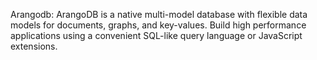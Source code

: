

Arangodb: ArangoDB is a native multi-model database with flexible data models for documents, graphs, and key-values. Build high performance applications using a convenient SQL-like query language or JavaScript extensions.
